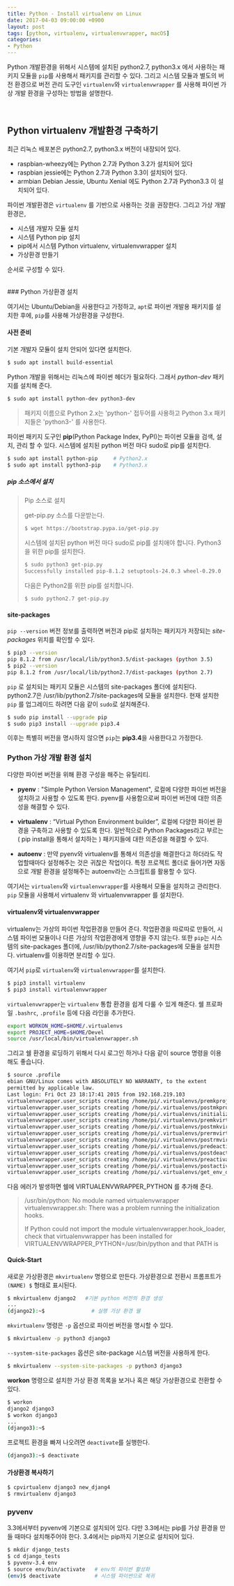 ```yaml
---
title: Python - Install virtualenv on Linux
date: 2017-04-03 09:00:00 +0900
layout: post
tags: [python, virtualenv, virtualenvwrapper, macOS]
categories: 
- Python
---
```


Python 개발환경을 위해서 시스템에 설치된 python2.7, python3.x 에서 사용하는 패키지 모듈을 `pip`를 사용해서 패키지를 관리할 수 있다. 그리고 시스템 모듈과 별도의 버전 환경으로 버전 관리 도구인 `virtualenv`와 `virtualenvwrapper` 를 사용해 파이썬 가상 개발 환경을 구성하는 방법을 설명한다.

<br/>

## Python virtualenv 개발환경 구축하기

최근 리눅스 배포본은 python2.7, python3.x 버전이 내장되어 있다.

- raspbian-wheezy에는 Python 2.7과 Python 3.2가 설치되어 있다
- raspbian jessie에는 Python 2.7과 Python 3.3이 설치되어 있다.
- armbian Debian Jessie, Ubuntu Xenial 에도 Python 2.7과 Python3.3 이 설치되어 있다.

파이썬 개발환경은 `virtualenv` 를 기반으로 사용하는 것을 권장한다. 그리고 가상 개발 환경은,
 - 시스템 개발자 모듈 설치
 - 시스템 Python pip 설치
 - pip에서 시스템 Python virtualenv, virtualenvwrapper 설치
 - 가상환경 만들기

순서로 구성할 수 있다.

<br/>
### Python 가상환경 설치

여기서는 Ubuntu/Debian을 사용한다고 가정하고, `apt`로 파이썬 개발용 패키지를 설치한 후에, `pip`를 사용해 가상환경을 구성한다.

#### 사전 준비

기본 개발자 모듈이 설치 안되어 있다면 설치한다.

```sh
$ sudo apt install build-essential
```

Python 개발을 위해서는 리눅스에 파이썬 헤더가 필요하다. 그래서 *python-dev* 패키지를 설치해 준다.

```bash
$ sudo apt install python-dev python3-dev
```

>  패키지 이름으로 Python 2.x는 'python-' 접두어를 사용하고 Python 3.x 패키지들은 'python3-' 를 사용한다.

파이썬 패키지 도구인 **pip**(Python Package Index, PyPI)는 파이썬 모듈을 검색, 설치, 관리 할 수 있다. 시스템에 설치된 python 버전 마다 sudo로 pip를 설치한다.

```sh
$ sudo apt install python-pip     # Python2.x
$ sudo apt install python3-pip    # Python3.x
```


##### pip 소스에서 설치

> Pip 소스로 설치
> 
> get-pip.py 소스를 다운받는다. 
> 
> ```bash
> $ wget https://bootstrap.pypa.io/get-pip.py
> ```
> 
> 시스템에 설치된 python 버전 마다 sudo로 pip를 설치애야 합니다. 
> Python3 을 위한 pip를 설치한다.
> 
> ```bash
> $ sudo python3 get-pip.py
> Successfully installed pip-8.1.2 setuptools-24.0.3 wheel-0.29.0
> ```
> 
> 다음은 Python2를 위한 pip를 설치합니다.
> 
> ```bash
> $ sudo python2.7 get-pip.py
> ```


#### site-packages

`pip --version` 버전 정보를 출력하면 버전과 pip로 설치하는 패키지가 저장되는 *site-packages* 위치를 확인할 수 있다.

```sh
$ pip3 --version
pip 8.1.2 from /usr/local/lib/python3.5/dist-packages (python 3.5)
$ pip2 --version
pip 8.1.2 from /usr/local/lib/python2.7/dist-packages (python 2.7)
```


`pip` 로 설치되는 패키지 모듈은 시스템의 site-packages 폴더에 설치된다. python2.7은 /usr/lib/python2.7/site-packages에 모듈을 설치한다. 현재 설치한 `pip` 를 업그레이드 하려면 다음 같이 `sudo`로 설치해준다.

```bash
$ sudo pip install --upgrade pip
$ sudo pip3 install --upgrade pip3.4
```

이후는 특별히 버전을 명시하지 않으면 `pip`는 **pip3.4**을 사용한다고 가정한다. 


### Python 가상 개발 환경 설치

다양한 파이썬 버전을 위해 환경 구성을 해주는 유틸리티.

 - **pyenv** : "Simple Python Version Management", 로컬에 다양한 파이썬 버전을 설치하고 사용할 수 있도록 한다. pyenv를 사용함으로써 파이썬 버전에 대한 의존성을 해결할 수 있다.

 - **virtualenv** : “Virtual Python Environment builder”, 로컬에 다양한 파이썬 환경을 구축하고 사용할 수 있도록 한다. 일반적으로 Python Packages라고 부르는 ( pip install을 통해서 설치하는 ) 패키지들에 대한 의존성을 해결할 수 있다.

 - **autoenv** : 만약 pyenv와 virtualenv를 통해서 의존성을 해결한다고 하더라도 작업할때마다 설정해주는 것은 귀찮은 작업이다. 특정 프로젝트 폴더로 들어가면 자동으로 개발 환경을 설정해주는 autoenv라는 스크립트를 활용할 수 있다.


여기서는 `virtualenv`와 `virtualenvwrapper`를 사용해서 모듈을 설치하고 관리한다. `pip` 모듈을 사용해서 virtualenv 와 virtualenvwrapper 를 설치한다.


#### virtualenv와 virtualenvwrapper

virtualenv는 가상의 파이썬 작업환경을 만들어 준다. 작업환경을 따로따로 만들어, 시스템 파이썬 모듈이나 다른 가상의 작업환경에게 영향을 주지 않는다. 또한 `pip`는 시스템의 site-packages 폴더에, /usr/lib/python2.7/site-packages에 모듈을 설치한다. virtualenv를 이용하면 분리할 수 있다.

여기서 `pip`로 `virtualenv`와 `virtualenvwrapper`를 설치한다.

```bash
$ pip3 install virtualenv
$ pip3 install virtualenvwrapper
```

`virtualenvwrapper`는 `virtualenv` 통합 환경을 쉽게 다룰 수 있게 해준다. 쉘 프로파일 `.bashrc`, `.profile` 등에 다음 라인을 추가한다.

```bash
export WORKON_HOME=$HOME/.virtualenvs
export PROJECT_HOME=$HOME/Devel
source /usr/local/bin/virtualenvwrapper.sh
```

그리고 쉘 환경을 로딩하기 위해서 다시 로그인 하거나 다음 같이 source 명령을 이용해도 좋습니다.

```bash
$ source .profile
ebian GNU/Linux comes with ABSOLUTELY NO WARRANTY, to the extent
permitted by applicable law.
Last login: Fri Oct 23 18:17:41 2015 from 192.168.219.103
virtualenvwrapper.user_scripts creating /home/pi/.virtualenvs/premkproject
virtualenvwrapper.user_scripts creating /home/pi/.virtualenvs/postmkproject
virtualenvwrapper.user_scripts creating /home/pi/.virtualenvs/initialize
virtualenvwrapper.user_scripts creating /home/pi/.virtualenvs/premkvirtualenv
virtualenvwrapper.user_scripts creating /home/pi/.virtualenvs/postmkvirtualenv
virtualenvwrapper.user_scripts creating /home/pi/.virtualenvs/prermvirtualenv
virtualenvwrapper.user_scripts creating /home/pi/.virtualenvs/postrmvirtualenv
virtualenvwrapper.user_scripts creating /home/pi/.virtualenvs/predeactivate
virtualenvwrapper.user_scripts creating /home/pi/.virtualenvs/postdeactivate
virtualenvwrapper.user_scripts creating /home/pi/.virtualenvs/preactivate
virtualenvwrapper.user_scripts creating /home/pi/.virtualenvs/postactivate
virtualenvwrapper.user_scripts creating /home/pi/.virtualenvs/get_env_details
```


다음 에러가 발생하면 쉘에 VIRTUALENVWRAPPER_PYTHON 를 추가해 준다.

> /usr/bin/python: No module named virtualenvwrapper
virtualenvwrapper.sh: There was a problem running the initialization hooks.
> 
> If Python could not import the module virtualenvwrapper.hook_loader,
check that virtualenvwrapper has been installed for
VIRTUALENVWRAPPER_PYTHON=/usr/bin/python and that PATH is



#### Quick-Start

새로운 가상환경은 `mkvirtualenv` 명령으로 만든다. 가상환경으로 전환시 프롬프트가 `(NAME) $` 형태로 표시된다.

```bash 
$ mkvirtualenv django2   #기본 python 버전의 환경 생성
...
(django2):~$               # 실행 가상 환경 쉘
```

`mkvirtualenv` 명령은 `-p` 옵션으로 파이썬 버전을 명시할 수 있다.

```bash 
$ mkvirtualenv -p python3 django3
```

`--system-site-packages` 옵션은 site-package 시스템 버전을 사용하게 한다.

```sh
$ mkvirtualenv --system-site-packages -p python3 django3
```


**workon** 명령으로 설치한 가상 환경 목록을 보거나 혹은 해당 가상환경으로 전환할 수 있다.

```bash 
$ workon 
django2 django3
$ workon django3
...
(django3):~$
```


프로젝트 환경을 빠져 나오려면 `deactivate`를 실행한다.

```bash 
(django3):~$ deactivate
```

#### 가상환경 복사하기

```sh
$ cpvirtualenv django3 new_djang4
$ rmvirtualenv django3
```


### pyvenv

3.3에서부터 pyvenv에 기본으로 설치되어 있다. 다만 3.3에서는 pip를 가상 환경을 만들 때마다 설치해주어야 한다. 3.4에서는 pip까지 기본으로 설치되어 있다.

```sh
$ mkdir django_tests
$ cd django_tests
$ pyvenv-3.4 env
$ source env/bin/activate   # env의 파이썬 활성화
(env)$ deactivate           # 시스템 파이썬으로 복귀
```



